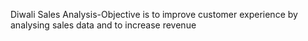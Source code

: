 Diwali Sales Analysis-Objective is to improve customer experience by analysing sales data and to increase revenue
